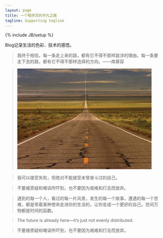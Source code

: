 ```yaml
---
layout: page
title: 一个程序员的平凡之路
tagline: Supporting tagline
---
```

{% include JB/setup %}

Blog记录生活的色彩、技术的感悟。  
  
> 我终于相信，每一条走上来的路，都有它不得不那样跋涉的理由。每一条要走下去的路，都有它不得不那样选择的方向。——席慕容  
   
> ![一条自己选择的路](assets/pic/road.jpg "坚持")
 
> 我可以接受失败，但绝对不能接受未曾奋斗过的自己。  

> 不要被质疑和嘲讽所吓到，也不要因为艰难和打击而放弃。

> 遇到的每一个人，看过的每一片风景，发生的每一个故事，遭遇的每一个苦难，都是带着某种使命走进你的生活的，让你变成一个更好的自己。世间万物都是时间的函数。 

> The future is already here—it’s just not evenly distributed.

> 不要被质疑和嘲讽所吓到，也不要因为艰难和打击而放弃。
